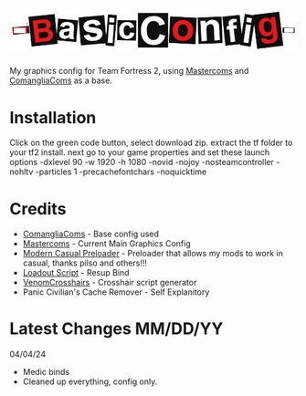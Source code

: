 # ![BasicConfig](https://github.com/Basiiic/BasicConfig/blob/main/logo.png)
My graphics config for Team Fortress 2, using [Mastercoms](https://mastercomfig.com/) and [ComangliaComs](https://github.com/Comanglia/ComangliaComs) as a base.

# Installation
Click on the green code button, select download zip.
extract the tf folder to your tf2 install.
next go to your game properties and set these launch options
-dxlevel 90 -w 1920 -h 1080 -novid -nojoy -nosteamcontroller -nohltv -particles 1 -precachefontchars -noquicktime

# Credits

- [ComangliaComs](https://github.com/Comanglia/ComangliaComs) - Base config used
- [Mastercoms](https://mastercomfig.com/) - Current Main Graphics Config
- [Modern Casual Preloader](https://gamebanana.com/wips/79779) - Preloader that allows my mods to work in casual, thanks pilso and others!!!
- [Loadout Script](https://github.com/jooonior/tf2-loadouts-script) - Resup Bind
- [VenomCrosshairs](https://github.com/hbivnm/Venom-Crosshairs) - Crosshair script generator
- Panic Civilian's Cache Remover - Self Explanitory

# Latest Changes MM/DD/YY

04/04/24
- Medic binds
- Cleaned up everything, config only.
